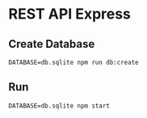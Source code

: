 # REST API Express

## Create Database

```shell
DATABASE=db.sqlite npm run db:create
```

## Run

```shell
DATABASE=db.sqlite npm start
```
